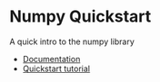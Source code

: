 # Numpy Quickstart
A quick intro to the numpy library

- [Documentation](https://docs.scipy.org/doc/numpy/user/)
- [Quickstart tutorial](https://docs.scipy.org/doc/numpy-dev/user/quickstart.html)
